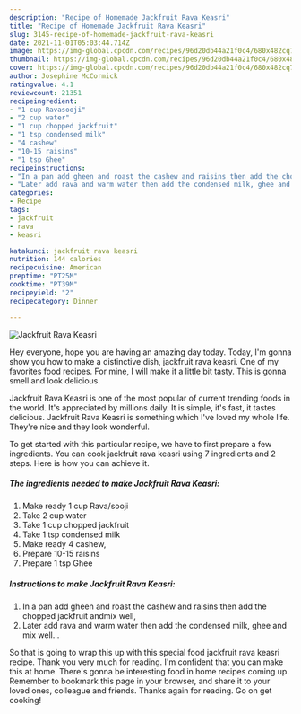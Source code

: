```yaml
---
description: "Recipe of Homemade Jackfruit Rava Keasri"
title: "Recipe of Homemade Jackfruit Rava Keasri"
slug: 3145-recipe-of-homemade-jackfruit-rava-keasri
date: 2021-11-01T05:03:44.714Z
image: https://img-global.cpcdn.com/recipes/96d20db44a21f0c4/680x482cq70/jackfruit-rava-keasri-recipe-main-photo.jpg
thumbnail: https://img-global.cpcdn.com/recipes/96d20db44a21f0c4/680x482cq70/jackfruit-rava-keasri-recipe-main-photo.jpg
cover: https://img-global.cpcdn.com/recipes/96d20db44a21f0c4/680x482cq70/jackfruit-rava-keasri-recipe-main-photo.jpg
author: Josephine McCormick
ratingvalue: 4.1
reviewcount: 21351
recipeingredient:
- "1 cup Ravasooji"
- "2 cup water"
- "1 cup chopped jackfruit"
- "1 tsp condensed milk"
- "4 cashew"
- "10-15 raisins"
- "1 tsp Ghee"
recipeinstructions:
- "In a pan add gheen and roast the cashew and raisins then add the chopped jackfruit andmix well,"
- "Later add rava and warm water then add the condensed milk, ghee and mix well..."
categories:
- Recipe
tags:
- jackfruit
- rava
- keasri

katakunci: jackfruit rava keasri 
nutrition: 144 calories
recipecuisine: American
preptime: "PT25M"
cooktime: "PT39M"
recipeyield: "2"
recipecategory: Dinner

---
```



![Jackfruit Rava Keasri](https://img-global.cpcdn.com/recipes/96d20db44a21f0c4/680x482cq70/jackfruit-rava-keasri-recipe-main-photo.jpg)

Hey everyone, hope you are having an amazing day today. Today, I'm gonna show you how to make a distinctive dish, jackfruit rava keasri. One of my favorites food recipes. For mine, I will make it a little bit tasty. This is gonna smell and look delicious.



Jackfruit Rava Keasri is one of the most popular of current trending foods in the world. It's appreciated by millions daily. It is simple, it's fast, it tastes delicious. Jackfruit Rava Keasri is something which I've loved my whole life. They're nice and they look wonderful.


To get started with this particular recipe, we have to first prepare a few ingredients. You can cook jackfruit rava keasri using 7 ingredients and 2 steps. Here is how you can achieve it.

<!--inarticleads1-->

##### The ingredients needed to make Jackfruit Rava Keasri:

1. Make ready 1 cup Rava/sooji
1. Take 2 cup water
1. Take 1 cup chopped jackfruit
1. Take 1 tsp condensed milk
1. Make ready 4 cashew,
1. Prepare 10-15 raisins
1. Prepare 1 tsp Ghee




<!--inarticleads2-->

##### Instructions to make Jackfruit Rava Keasri:

1. In a pan add gheen and roast the cashew and raisins then add the chopped jackfruit andmix well,
1. Later add rava and warm water then add the condensed milk, ghee and mix well...




So that is going to wrap this up with this special food jackfruit rava keasri recipe. Thank you very much for reading. I'm confident that you can make this at home. There's gonna be interesting food in home recipes coming up. Remember to bookmark this page in your browser, and share it to your loved ones, colleague and friends. Thanks again for reading. Go on get cooking!
